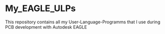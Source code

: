# My_EAGLE_ULPs
This repository contains all my User-Language-Programms that I use during PCB development with Autodesk EAGLE 
